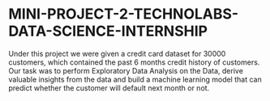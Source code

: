 # MINI-PROJECT-2-TECHNOLABS-DATA-SCIENCE-INTERNSHIP
Under this project we were given a credit card dataset for 30000 customers, which contained the past 6 months credit history of customers. Our task was to perform Exploratory Data Analysis on the Data, derive valuable insights from the data and build a machine learning model that can predict whether the customer will default next month or not.

